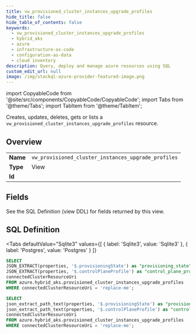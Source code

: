 ```yaml
--- 
title: vw_provisioned_cluster_instances_upgrade_profiles
hide_title: false
hide_table_of_contents: false
keywords:
  - vw_provisioned_cluster_instances_upgrade_profiles
  - hybrid_aks
  - azure
  - infrastructure-as-code
  - configuration-as-data
  - cloud inventory
description: Query, deploy and manage azure resources using SQL
custom_edit_url: null
image: /img/stackql-azure-provider-featured-image.png
---
```


import CopyableCode from '@site/src/components/CopyableCode/CopyableCode';
import Tabs from '@theme/Tabs';
import TabItem from '@theme/TabItem';

Creates, updates, deletes, gets or lists a <code>vw_provisioned_cluster_instances_upgrade_profiles</code> resource.

## Overview
<table><tbody>
<tr><td><b>Name</b></td><td><code>vw_provisioned_cluster_instances_upgrade_profiles</code></td></tr>
<tr><td><b>Type</b></td><td>View</td></tr>
<tr><td><b>Id</b></td><td><CopyableCode code="azure.hybrid_aks.vw_provisioned_cluster_instances_upgrade_profiles" /></td></tr>
</tbody></table>

## Fields

See the SQL Definition (view DDL) for fields returned by this view.

## SQL Definition

<Tabs
defaultValue="Sqlite3"
values={[
{ label: 'Sqlite3', value: 'Sqlite3' },
{ label: 'Postgres', value: 'Postgres' }
]}
>
<TabItem value="Sqlite3">

```sql
SELECT
JSON_EXTRACT(properties, '$.provisioningState') as "provisioning_state",
JSON_EXTRACT(properties, '$.controlPlaneProfile') as "control_plane_profile",
connectedClusterResourceUri
FROM azure.hybrid_aks.provisioned_cluster_instances_upgrade_profiles
WHERE connectedClusterResourceUri = 'replace-me';
```

</TabItem>
<TabItem value="Postgres">

```sql
SELECT
json_extract_path_text(properties, '$.provisioningState') as "provisioning_state",
json_extract_path_text(properties, '$.controlPlaneProfile') as "control_plane_profile",
connectedClusterResourceUri
FROM azure.hybrid_aks.provisioned_cluster_instances_upgrade_profiles
WHERE connectedClusterResourceUri = 'replace-me';
```

</TabItem>
</Tabs>
